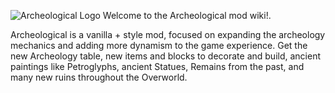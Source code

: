 ![Archeological Logo](https://github.com/user-attachments/assets/1ba787c8-32ae-4373-9774-6a92abe522aa)
Welcome to the Archeological mod wiki!.

Archeological is a vanilla + style mod, focused on expanding the archeology mechanics and adding more dynamism to the game experience. Get the new Archeology table, new items and blocks to decorate and build, ancient paintings like Petroglyphs, ancient Statues, Remains from the past, and many new ruins throughout the Overworld.
